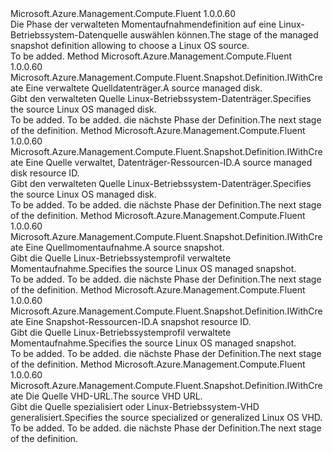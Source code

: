 <Type Name="IWithLinuxSnapshotSource" FullName="Microsoft.Azure.Management.Compute.Fluent.Snapshot.Definition.IWithLinuxSnapshotSource">
  <TypeSignature Language="C#" Value="public interface IWithLinuxSnapshotSource" />
  <TypeSignature Language="ILAsm" Value=".class public interface auto ansi abstract IWithLinuxSnapshotSource" />
  <TypeSignature Language="DocId" Value="T:Microsoft.Azure.Management.Compute.Fluent.Snapshot.Definition.IWithLinuxSnapshotSource" />
  <TypeSignature Language="VB.NET" Value="Public Interface IWithLinuxSnapshotSource" />
  <TypeSignature Language="F#" Value="type IWithLinuxSnapshotSource = interface" />
  <AssemblyInfo>
    <AssemblyName>Microsoft.Azure.Management.Compute.Fluent</AssemblyName>
    <AssemblyVersion>1.0.0.60</AssemblyVersion>
  </AssemblyInfo>
  <Interfaces />
  <Docs>
    <summary>
            <span data-ttu-id="5d6a3-101">Die Phase der verwalteten Momentaufnahmendefinition auf eine Linux-Betriebssystem-Datenquelle auswählen können.</span><span class="sxs-lookup"><span data-stu-id="5d6a3-101">The stage of the managed snapshot definition allowing to choose a Linux OS source.</span></span>
            </summary>
    <remarks>To be added.</remarks>
  </Docs>
  <Members>
    <Member MemberName="WithLinuxFromDisk">
      <MemberSignature Language="C#" Value="public Microsoft.Azure.Management.Compute.Fluent.Snapshot.Definition.IWithCreate WithLinuxFromDisk (Microsoft.Azure.Management.Compute.Fluent.IDisk sourceDisk);" />
      <MemberSignature Language="ILAsm" Value=".method public hidebysig newslot virtual instance class Microsoft.Azure.Management.Compute.Fluent.Snapshot.Definition.IWithCreate WithLinuxFromDisk(class Microsoft.Azure.Management.Compute.Fluent.IDisk sourceDisk) cil managed" />
      <MemberSignature Language="DocId" Value="M:Microsoft.Azure.Management.Compute.Fluent.Snapshot.Definition.IWithLinuxSnapshotSource.WithLinuxFromDisk(Microsoft.Azure.Management.Compute.Fluent.IDisk)" />
      <MemberSignature Language="VB.NET" Value="Public Function WithLinuxFromDisk (sourceDisk As IDisk) As IWithCreate" />
      <MemberSignature Language="F#" Value="abstract member WithLinuxFromDisk : Microsoft.Azure.Management.Compute.Fluent.IDisk -&gt; Microsoft.Azure.Management.Compute.Fluent.Snapshot.Definition.IWithCreate" Usage="iWithLinuxSnapshotSource.WithLinuxFromDisk sourceDisk" />
      <MemberType>Method</MemberType>
      <AssemblyInfo>
        <AssemblyName>Microsoft.Azure.Management.Compute.Fluent</AssemblyName>
        <AssemblyVersion>1.0.0.60</AssemblyVersion>
      </AssemblyInfo>
      <ReturnValue>
        <ReturnType>Microsoft.Azure.Management.Compute.Fluent.Snapshot.Definition.IWithCreate</ReturnType>
      </ReturnValue>
      <Parameters>
        <Parameter Name="sourceDisk" Type="Microsoft.Azure.Management.Compute.Fluent.IDisk" />
      </Parameters>
      <Docs>
        <param name="sourceDisk"><span data-ttu-id="5d6a3-102">Eine verwaltete Quelldatenträger.</span><span class="sxs-lookup"><span data-stu-id="5d6a3-102">A source managed disk.</span></span></param>
        <summary>
            <span data-ttu-id="5d6a3-103">Gibt den verwalteten Quelle Linux-Betriebssystem-Datenträger.</span><span class="sxs-lookup"><span data-stu-id="5d6a3-103">Specifies the source Linux OS managed disk.</span></span>
            </summary>
        <returns>To be added.</returns>
        <remarks>To be added.</remarks>
        <return><span data-ttu-id="5d6a3-104">die nächste Phase der Definition.</span><span class="sxs-lookup"><span data-stu-id="5d6a3-104">The next stage of the definition.</span></span></return>
      </Docs>
    </Member>
    <Member MemberName="WithLinuxFromDisk">
      <MemberSignature Language="C#" Value="public Microsoft.Azure.Management.Compute.Fluent.Snapshot.Definition.IWithCreate WithLinuxFromDisk (string sourceDiskId);" />
      <MemberSignature Language="ILAsm" Value=".method public hidebysig newslot virtual instance class Microsoft.Azure.Management.Compute.Fluent.Snapshot.Definition.IWithCreate WithLinuxFromDisk(string sourceDiskId) cil managed" />
      <MemberSignature Language="DocId" Value="M:Microsoft.Azure.Management.Compute.Fluent.Snapshot.Definition.IWithLinuxSnapshotSource.WithLinuxFromDisk(System.String)" />
      <MemberSignature Language="VB.NET" Value="Public Function WithLinuxFromDisk (sourceDiskId As String) As IWithCreate" />
      <MemberSignature Language="F#" Value="abstract member WithLinuxFromDisk : string -&gt; Microsoft.Azure.Management.Compute.Fluent.Snapshot.Definition.IWithCreate" Usage="iWithLinuxSnapshotSource.WithLinuxFromDisk sourceDiskId" />
      <MemberType>Method</MemberType>
      <AssemblyInfo>
        <AssemblyName>Microsoft.Azure.Management.Compute.Fluent</AssemblyName>
        <AssemblyVersion>1.0.0.60</AssemblyVersion>
      </AssemblyInfo>
      <ReturnValue>
        <ReturnType>Microsoft.Azure.Management.Compute.Fluent.Snapshot.Definition.IWithCreate</ReturnType>
      </ReturnValue>
      <Parameters>
        <Parameter Name="sourceDiskId" Type="System.String" />
      </Parameters>
      <Docs>
        <param name="sourceDiskId"><span data-ttu-id="5d6a3-105">Eine Quelle verwaltet, Datenträger-Ressourcen-ID.</span><span class="sxs-lookup"><span data-stu-id="5d6a3-105">A source managed disk resource ID.</span></span></param>
        <summary>
            <span data-ttu-id="5d6a3-106">Gibt den verwalteten Quelle Linux-Betriebssystem-Datenträger.</span><span class="sxs-lookup"><span data-stu-id="5d6a3-106">Specifies the source Linux OS managed disk.</span></span>
            </summary>
        <returns>To be added.</returns>
        <remarks>To be added.</remarks>
        <return><span data-ttu-id="5d6a3-107">die nächste Phase der Definition.</span><span class="sxs-lookup"><span data-stu-id="5d6a3-107">The next stage of the definition.</span></span></return>
      </Docs>
    </Member>
    <Member MemberName="WithLinuxFromSnapshot">
      <MemberSignature Language="C#" Value="public Microsoft.Azure.Management.Compute.Fluent.Snapshot.Definition.IWithCreate WithLinuxFromSnapshot (Microsoft.Azure.Management.Compute.Fluent.ISnapshot sourceSnapshot);" />
      <MemberSignature Language="ILAsm" Value=".method public hidebysig newslot virtual instance class Microsoft.Azure.Management.Compute.Fluent.Snapshot.Definition.IWithCreate WithLinuxFromSnapshot(class Microsoft.Azure.Management.Compute.Fluent.ISnapshot sourceSnapshot) cil managed" />
      <MemberSignature Language="DocId" Value="M:Microsoft.Azure.Management.Compute.Fluent.Snapshot.Definition.IWithLinuxSnapshotSource.WithLinuxFromSnapshot(Microsoft.Azure.Management.Compute.Fluent.ISnapshot)" />
      <MemberSignature Language="VB.NET" Value="Public Function WithLinuxFromSnapshot (sourceSnapshot As ISnapshot) As IWithCreate" />
      <MemberSignature Language="F#" Value="abstract member WithLinuxFromSnapshot : Microsoft.Azure.Management.Compute.Fluent.ISnapshot -&gt; Microsoft.Azure.Management.Compute.Fluent.Snapshot.Definition.IWithCreate" Usage="iWithLinuxSnapshotSource.WithLinuxFromSnapshot sourceSnapshot" />
      <MemberType>Method</MemberType>
      <AssemblyInfo>
        <AssemblyName>Microsoft.Azure.Management.Compute.Fluent</AssemblyName>
        <AssemblyVersion>1.0.0.60</AssemblyVersion>
      </AssemblyInfo>
      <ReturnValue>
        <ReturnType>Microsoft.Azure.Management.Compute.Fluent.Snapshot.Definition.IWithCreate</ReturnType>
      </ReturnValue>
      <Parameters>
        <Parameter Name="sourceSnapshot" Type="Microsoft.Azure.Management.Compute.Fluent.ISnapshot" />
      </Parameters>
      <Docs>
        <param name="sourceSnapshot"><span data-ttu-id="5d6a3-108">Eine Quellmomentaufnahme.</span><span class="sxs-lookup"><span data-stu-id="5d6a3-108">A source snapshot.</span></span></param>
        <summary>
            <span data-ttu-id="5d6a3-109">Gibt die Quelle Linux-Betriebssystemprofil verwaltete Momentaufnahme.</span><span class="sxs-lookup"><span data-stu-id="5d6a3-109">Specifies the source Linux OS managed snapshot.</span></span>
            </summary>
        <returns>To be added.</returns>
        <remarks>To be added.</remarks>
        <return><span data-ttu-id="5d6a3-110">die nächste Phase der Definition.</span><span class="sxs-lookup"><span data-stu-id="5d6a3-110">The next stage of the definition.</span></span></return>
      </Docs>
    </Member>
    <Member MemberName="WithLinuxFromSnapshot">
      <MemberSignature Language="C#" Value="public Microsoft.Azure.Management.Compute.Fluent.Snapshot.Definition.IWithCreate WithLinuxFromSnapshot (string sourceSnapshotId);" />
      <MemberSignature Language="ILAsm" Value=".method public hidebysig newslot virtual instance class Microsoft.Azure.Management.Compute.Fluent.Snapshot.Definition.IWithCreate WithLinuxFromSnapshot(string sourceSnapshotId) cil managed" />
      <MemberSignature Language="DocId" Value="M:Microsoft.Azure.Management.Compute.Fluent.Snapshot.Definition.IWithLinuxSnapshotSource.WithLinuxFromSnapshot(System.String)" />
      <MemberSignature Language="VB.NET" Value="Public Function WithLinuxFromSnapshot (sourceSnapshotId As String) As IWithCreate" />
      <MemberSignature Language="F#" Value="abstract member WithLinuxFromSnapshot : string -&gt; Microsoft.Azure.Management.Compute.Fluent.Snapshot.Definition.IWithCreate" Usage="iWithLinuxSnapshotSource.WithLinuxFromSnapshot sourceSnapshotId" />
      <MemberType>Method</MemberType>
      <AssemblyInfo>
        <AssemblyName>Microsoft.Azure.Management.Compute.Fluent</AssemblyName>
        <AssemblyVersion>1.0.0.60</AssemblyVersion>
      </AssemblyInfo>
      <ReturnValue>
        <ReturnType>Microsoft.Azure.Management.Compute.Fluent.Snapshot.Definition.IWithCreate</ReturnType>
      </ReturnValue>
      <Parameters>
        <Parameter Name="sourceSnapshotId" Type="System.String" />
      </Parameters>
      <Docs>
        <param name="sourceSnapshotId"><span data-ttu-id="5d6a3-111">Eine Snapshot-Ressourcen-ID.</span><span class="sxs-lookup"><span data-stu-id="5d6a3-111">A snapshot resource ID.</span></span></param>
        <summary>
            <span data-ttu-id="5d6a3-112">Gibt die Quelle Linux-Betriebssystemprofil verwaltete Momentaufnahme.</span><span class="sxs-lookup"><span data-stu-id="5d6a3-112">Specifies the source Linux OS managed snapshot.</span></span>
            </summary>
        <returns>To be added.</returns>
        <remarks>To be added.</remarks>
        <return><span data-ttu-id="5d6a3-113">die nächste Phase der Definition.</span><span class="sxs-lookup"><span data-stu-id="5d6a3-113">The next stage of the definition.</span></span></return>
      </Docs>
    </Member>
    <Member MemberName="WithLinuxFromVhd">
      <MemberSignature Language="C#" Value="public Microsoft.Azure.Management.Compute.Fluent.Snapshot.Definition.IWithCreate WithLinuxFromVhd (string vhdUrl);" />
      <MemberSignature Language="ILAsm" Value=".method public hidebysig newslot virtual instance class Microsoft.Azure.Management.Compute.Fluent.Snapshot.Definition.IWithCreate WithLinuxFromVhd(string vhdUrl) cil managed" />
      <MemberSignature Language="DocId" Value="M:Microsoft.Azure.Management.Compute.Fluent.Snapshot.Definition.IWithLinuxSnapshotSource.WithLinuxFromVhd(System.String)" />
      <MemberSignature Language="VB.NET" Value="Public Function WithLinuxFromVhd (vhdUrl As String) As IWithCreate" />
      <MemberSignature Language="F#" Value="abstract member WithLinuxFromVhd : string -&gt; Microsoft.Azure.Management.Compute.Fluent.Snapshot.Definition.IWithCreate" Usage="iWithLinuxSnapshotSource.WithLinuxFromVhd vhdUrl" />
      <MemberType>Method</MemberType>
      <AssemblyInfo>
        <AssemblyName>Microsoft.Azure.Management.Compute.Fluent</AssemblyName>
        <AssemblyVersion>1.0.0.60</AssemblyVersion>
      </AssemblyInfo>
      <ReturnValue>
        <ReturnType>Microsoft.Azure.Management.Compute.Fluent.Snapshot.Definition.IWithCreate</ReturnType>
      </ReturnValue>
      <Parameters>
        <Parameter Name="vhdUrl" Type="System.String" />
      </Parameters>
      <Docs>
        <param name="vhdUrl"><span data-ttu-id="5d6a3-114">Die Quelle VHD-URL.</span><span class="sxs-lookup"><span data-stu-id="5d6a3-114">The source VHD URL.</span></span></param>
        <summary>
            <span data-ttu-id="5d6a3-115">Gibt die Quelle spezialisiert oder Linux-Betriebssystem-VHD generalisiert.</span><span class="sxs-lookup"><span data-stu-id="5d6a3-115">Specifies the source specialized or generalized Linux OS VHD.</span></span>
            </summary>
        <returns>To be added.</returns>
        <remarks>To be added.</remarks>
        <return><span data-ttu-id="5d6a3-116">die nächste Phase der Definition.</span><span class="sxs-lookup"><span data-stu-id="5d6a3-116">The next stage of the definition.</span></span></return>
      </Docs>
    </Member>
  </Members>
</Type>